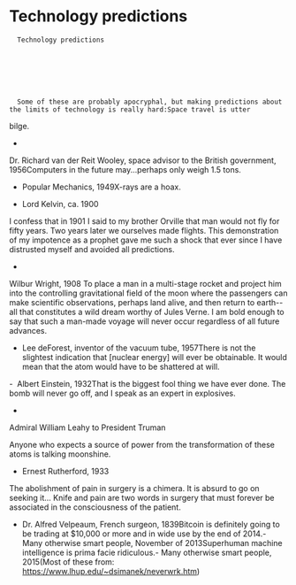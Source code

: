 # Technology predictions


    
  
    

    
      Technology predictions

      
    
  

  
    
      Some of these are probably apocryphal, but making predictions about the limits of technology is really hard:Space travel is utter
bilge.


















-
Dr. Richard van der Reit Wooley, space advisor to the British
government, 1956Computers in the future
may...perhaps only weigh 1.5 tons.


















- Popular
Mechanics, 1949X-rays are a hoax.


















- Lord
Kelvin, ca. 1900


















I confess that in 1901 I
said to my brother Orville that man would not fly for fifty years. Two years
later we ourselves made flights. This demonstration of my impotence as a
prophet gave me such a shock that ever since I have distrusted myself and
avoided all predictions.


















-
Wilbur Wright, 1908
To place a man in a
multi-stage rocket and project him into the controlling gravitational field of
the moon where the passengers can make scientific observations, perhaps land
alive, and then return to earth--all that constitutes a wild dream worthy of
Jules Verne. I am bold enough to say that such a man-made voyage will never occur
regardless of all future advances.



















- Lee
deForest, inventor of the vacuum tube, 1957There is not the slightest
indication that [nuclear energy] will ever be obtainable. It would mean that
the atom would have to be shattered at will.


















-  Albert Einstein, 1932That is the biggest fool
thing we have ever done. The bomb will never go off, and I speak as an expert
in explosives.


















-
Admiral William Leahy to President Truman 




Anyone who expects a
source of power from the transformation of these atoms is talking moonshine.

- Ernest
Rutherford, 1933 

The abolishment of pain in
surgery is a chimera. It is absurd to go on seeking it... Knife and pain are
two words in surgery that must forever be associated in the consciousness of
the patient.



















- Dr.
Alfred Velpeaum, French surgeon, 1839Bitcoin is definitely going to be trading at $10,000 or more and in wide use by the end of 2014.- Many otherwise smart people, November of 2013Superhuman machine intelligence is prima facie ridiculous.- Many otherwise smart people, 2015(Most of these from: https://www.lhup.edu/~dsimanek/neverwrk.htm)












































































    
  


  
